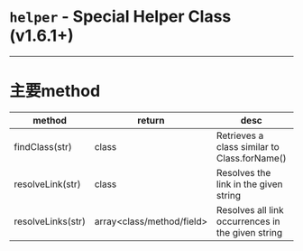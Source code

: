 # `helper` - Special Helper Class (v1.6.1+)

---

# 主要method

| method  |  return  |  desc  |  Demo  |
| ------------ | ------------ | ------------ |------------ |
| findClass(str) | class | Retrieves a class similar to Class.forName() | helper.findClass("java.lang.String")| 
| resolveLink(str) | class | Resolves the link in the given string | helper.resolveLink("{@link java.lang.String}")| 
| resolveLinks(str) | array<class/method/field> | Resolves all link occurrences in the given string | helper.resolveLink("{@link java.lang.String},{@link java.lang.Long}")|